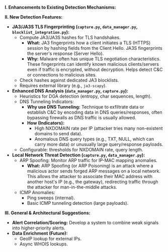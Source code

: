 **I. Enhancements to Existing Detection Mechanisms:**


**II. New Detection Features:**


*   **JA3/JA3S TLS Fingerprinting (`capture.py`, `data_manager.py`, `blocklist_integration.py`):**
    *   Compute JA3/JA3S hashes for TLS handshakes.
        *   **What:** JA3 fingerprints how a client initiates a TLS (HTTPS) session by hashing fields from the Client Hello. JA3S fingerprints the server's response (Server Hello).
        *   **Why:** Malware often has unique TLS negotiation characteristics. These fingerprints can identify known malicious clients/servers even if traffic is encrypted, without decryption. Helps detect C&C or connections to malicious sites.
    *   Check hashes against dedicated JA3 blocklists.
    *   Requires external library (e.g., `ja3-scapy`).
*   **Enhanced DNS Analysis (`data_manager.py`, `capture.py`):**
    *   Heuristics for DGA detection (entropy, char sequences, length).
    *   DNS Tunneling Indicators:
        *   **Why use DNS Tunneling:** Technique to exfiltrate data or establish C&C by encoding data in DNS queries/responses, often bypassing firewalls as DNS traffic is usually allowed.
        *   **How (Indicators):**
            *   High NXDOMAIN rate per IP (attacker tries many non-existent domains to send data).
            *   Anomalous DNS query types (e.g., TXT, NULL, which can carry more data) or unusually large query/response payloads.
    *   Configurable: thresholds for NXDOMAIN rate, query length.
*   **Local Network Threat Detection (`capture.py`, `data_manager.py`):**
    *   ARP Spoofing: Monitor ARP traffic for IP-MAC mapping anomalies.
        *   **What:** ARP Spoofing (or ARP Poisoning) is an attack where a malicious actor sends forged ARP messages on a local network. This allows the attacker to associate their MAC address with another host's IP (e.g., the gateway), redirecting traffic through the attacker for man-in-the-middle attacks.
    *   ICMP Anomalies:
        *   Ping sweeps (internal).
        *   Basic ICMP tunneling detection (large payloads).

**III. General & Architectural Suggestions:**

*   **Alert Correlation/Scoring:** Develop a system to combine weak signals into higher-priority alerts.
*   **Data Enrichment (Future):**
    *   GeoIP lookup for external IPs.
    *   Async WHOIS lookups.
